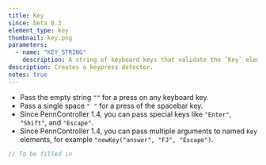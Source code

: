 ```yaml
---
title: Key
since: beta 0.3
element_type: key
thumbnail: key.png
parameters:
  - name: "KEY_STRING"
    description: A string of keyboard keys that validate the `Key` element.
description: Creates a keypress detector.
notes: true
---
```


+ Pass the empty string `""` for a press on any keyboard key.
+ Pass a single space `" "` for a press of the spacebar key. 
+ Since PennController 1.4, you can pass special keys like `"Enter"`, `"Shift"`,
and `"Escape"`.
+ Since PennController 1.4, you can pass multiple arguments to named `Key`
elements, for example `"newKey("answer", "FJ", "Escape")`.

<!--more-->

```javascript
// To be filled in
```

